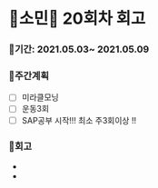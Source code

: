 # 🌼소민🌼 20회차 회고

### 🥕기간: 2021.05.03~ 2021.05.09

### 🍆주간계획

 - [ ] 미라클모닝 
 - [ ] 운동3회
 - [ ] SAP공부 시작!!! 최소 주3회이상 !!
 
### 🥦회고

- 
- 
